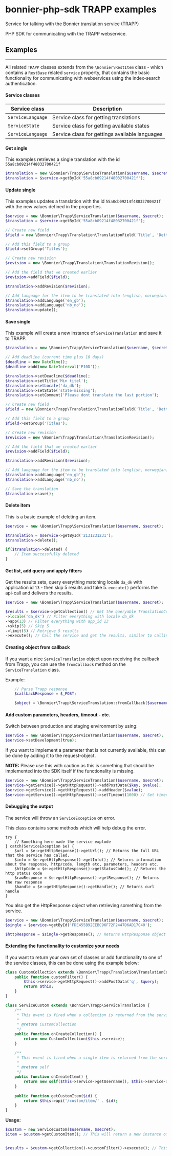 # bonnier-php-sdk TRAPP examples
Service for talking with the Bonnier translation service (TRAPP)

PHP SDK for communicating with the TRAPP webservice.

## Examples 
------------
All related ```TRAPP``` classes extends from the ```\Bonnier\RestItem``` class - which contains a ```RestBase``` related ```service``` property, that contains the basic functionality for communicating with webservices using the index-search authentication.

#### Service classes

| Service class      | Description   |
| ------------- | ------------- |
| ```ServiceLanguage``` | Service class for getting translations |
| ```ServiceState``` | Service class for getting available states |
| ```ServiceLanguage``` | Service class for gettings available languages |

#### Get single

This examples retrieves a single translation with the id ```55a8cb09214f48032700421f```

```php
$translation = new \Bonnier\Trapp\ServiceTranslation($username, $secret);
$translation = $service->getById('55a8cb09214f48032700421f');
```

#### Update single

This examples updates a translation with the id ```55a8cb09214f48032700421f``` with the new values defined in the properties.

```php
$service = new \Bonnier\Trapp\ServiceTranslation($username, $secret);
$translation = $service->getById('55a8cb09214f48032700421f');

// Create new field
$field = new \Bonnier\Trapp\Translation\TranslationField('Title', 'Dette er en titel');

// Add this field to a group
$field->setGroup('Titles');

// Create new revision
$revision = new \Bonnier\Trapp\Translation\TranslationRevision();

// Add the field that we created earlier
$revision->addField($field);

$translation->addRevision($revision);

// Add language for the item to be translated into (english, norwegian).
$translation->addLanguage('en_gb');
$translation->addLanguage('nb_no');
$translation->update();
```

#### Save single

This example will create a new instance of ```ServiceTranslation``` and save it to TRAPP.

```php
$translation = new \Bonnier\Trapp\ServiceTranslation($username, $secret);

// Add deadline (current time plus 10 days)
$deadline = new DateTime();
$deadline->add(new DateInterval('P10D'));

$translation->setDeadline($deadline);
$translation->setTitle('Min titel');
$translation->setLocale('da_dk');
$translation->setState('state-missing');
$translation->setComment('Please dont translate the last portion');

// Create new field
$field = new \Bonnier\Trapp\Translation\TranslationField('Title', 'Dette er en titel');

// Add this field to a group
$field->setGroup('Titles');

// Create new revision
$revision = new \Bonnier\Trapp\Translation\TranslationRevision();

// Add the field that we created earlier
$revision->addField($field);

$translation->addRevision($revision);

// Add language for the item to be translated into (english, norwegian).
$translation->addLanguage('en_gb');
$translation->addLanguage('nb_no');

// Save the translation
$translation->save();
```

#### Delete item

This is a basic example of deleting an item.

```php
$service = new \Bonnier\Trapp\ServiceTranslation($username, $secret);

$translation = $service->getById('2131231231');
$translation->delete();

if($translation->deleted) {
    // Item successfully deleted
}
```

#### Get list, add query and apply filters
Get the results sets, query everything matching locale ```da_dk``` with application id ```13``` - then skip 5 results and take 5.
```execute()``` performs the api-call and delivers the results.

```php
$service = new \Bonnier\Trapp\ServiceTranslation($username, $secret);

$results = $service->getCollection() // Get the queryable TranslationCollection object
->locale('da_dk') // Filter everything with locale da_dk
->app(13) // Filter everything with app_id 13
->skip(5) // Skip 5
->limit(5) // Retrieve 5 results
->execute(); // Call the service and get the results, similar to calling api()
```

#### Creating object from callback

If you want a nice ```ServiceTranslation``` object upon receiving the callback from Trapp, you can use the ```fromCallback``` method on the ```ServiceTranslation``` class.

Example:

```php
    // Parse Trapp response
    $callbackResponse = $_POST;

    $object = \Bonnier\Trapp\ServiceTranslation::fromCallback($username, $secret, $callbackResponse);
```

#### Add custom parameters, headers, timeout - etc.

Switch between production and staging environment by using:

```php
$service = new \Bonnier\Trapp\ServiceTranslation($username, $secret);
$service->setDevelopment(true);
```

If you want to implement a parameter that is not currently available, this can be done by adding it to the request-object.

**NOTE:** Please use this with caution as this is something that should be implemented into the SDK itself if the functionality is missing.

```php
$service = new \Bonnier\Trapp\ServiceTranslation($username, $secret);
$service->getService()->getHttpRequest()->addPostData($key, $value);
$service->getService()->getHttpRequest()->addHeader($value);
$service->getService()->getHttpRequest()->setTimeout(1000) // Set timeout in ms
```

#### Debugging the output

The service will throw an ```ServiceException``` on error.

This class contains some methods which will help debug the error.

```
try {
	// Something here made the service explode
} catch(ServiceException $e) {
	$url = $e->getHttpResponse()->getUrl(); // Returns the full URL that the service has called.
	$info = $e->getHttpResponse()->getInfo(); // Returns information about the response, http/code, length etc, parameters, headers etc.
	$httpCode = $e->getHttpResponse()->getStatusCode(); // Returns the http status code
	$rawResponse = $e->getHttpResponse()->getResponse(); // Returns the raw response
	$handle = $e->getHttpResponse()->getHandle(); // Returns curl handle
}
```

You also get the HttpResponse object when retrieving something from the service.

```php
$service = new \Bonnier\Trapp\ServiceTranslation($username, $secret);
$single = $service->getById('FDE455B92EEBC96F72F2447D6AD17C40');

$httpResponse = $single->getResponse(); // Returns HttpResponse object (simular as the one above)
```

#### Extending the functionality to customize your needs

If you want to return your own set of classes or add functionality to one of the service classes, this can be done using the example below:

```php
class CustomCollection extends \Bonnier\Trapp\Translation\TranslationCollection {
	public function customFilter() {
		$this->service->getHttpRequest()->addPostData('q', $query);
		return $this;
	}
}

class ServiceCustom extends \Bonnier\Trapp\ServiceTranslation {
    /**
     * This event is fired when a collection is returned from the service
     *
     * @return CustomCollection
     */
    public function onCreateCollection() {
        return new CustomCollection($this->service);
    }

    /**
     * This event is fired when a single item is returned from the service
     *
     * @return self
     */
    public function onCreateItem() {
        return new self($this->service->getUsername(), $this->service->getSecret());
    }
    
    public function getCustomItem($id) {
        return $this->api('/custom/item/' . $id);
    }
}
```

**Usage:**

```php
$custom = new ServiceCustom($username, $secret);
$item = $custom->getCustomItem(); // This will return a new instance of ServiceCustom class


$results = $custom->getCollection()->customFilter()->execute(); // This will return new instance of ServiceCollection class
```